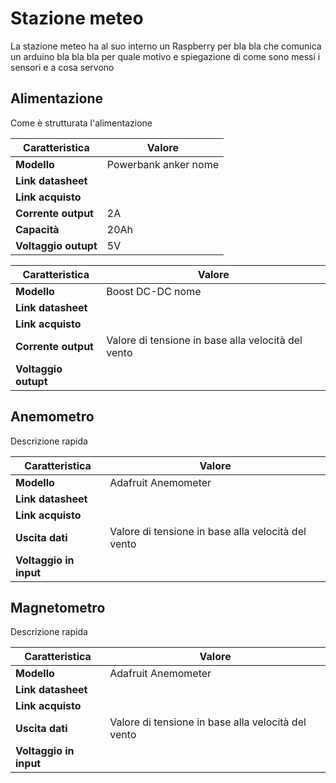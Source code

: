 # Stazione meteo

La stazione meteo ha al suo interno un Raspberry per bla bla che comunica un arduino bla bla bla per quale motivo e spiegazione di come sono messi i sensori e a cosa servono

## Alimentazione

Come è strutturata l'alimentazione

| Caratteristica       | Valore               |
| -------------------- | -------------------- |
| **Modello**          | Powerbank anker nome |
| **Link datasheet**   |                      |
| **Link acquisto**    |                      |
| **Corrente output**  | 2A                   |
| **Capacità**         | 20Ah                 |
| **Voltaggio outupt** | 5V                   |

| Caratteristica       | Valore                                             |
| -------------------- | -------------------------------------------------- |
| **Modello**          | Boost DC-DC nome                                   |
| **Link datasheet**   |                                                    |
| **Link acquisto**    |                                                    |
| **Corrente output**  | Valore di tensione in base alla velocità del vento |
| **Voltaggio outupt** |                                                    |

## Anemometro

Descrizione rapida

| Caratteristica         | Valore                                             |
| ---------------------- | -------------------------------------------------- |
| **Modello**            | Adafruit Anemometer                                |
| **Link datasheet**     |                                                    |
| **Link acquisto**      |                                                    |
| **Uscita dati**        | Valore di tensione in base alla velocità del vento |
| **Voltaggio in input** |                                                    |

## Magnetometro

Descrizione rapida

| Caratteristica         | Valore                                             |
| ---------------------- | -------------------------------------------------- |
| **Modello**            | Adafruit Anemometer                                |
| **Link datasheet**     |                                                    |
| **Link acquisto**      |                                                    |
| **Uscita dati**        | Valore di tensione in base alla velocità del vento |
| **Voltaggio in input** |                                                    |
